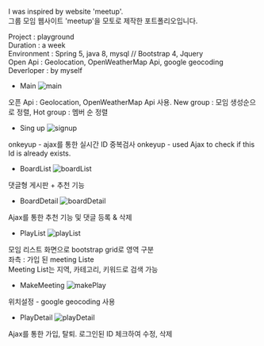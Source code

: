 I was inspired by website 'meetup'.<br>
그룹 모임 웹사이트 'meetup'을 모토로 제작한 포트폴리오입니다.

Project : playground<br>
Duration : a week<br>
Environment : Spring 5, java 8, mysql // Bootstrap 4, Jquery<br>
Open Api : Geolocation, OpenWeatherMap Api, google geocoding
Deverloper : by myself <br>

* Main
![main](https://user-images.githubusercontent.com/56327550/72674155-dfb71d00-3ab6-11ea-867c-90e0a8b2ec5e.png)

오픈 Api : Geolocation, OpenWeatherMap Api 사용.
New group : 모임 생성순으로 정렬, Hot group : 멤버 순 정렬

* Sing up
![signup](https://user-images.githubusercontent.com/56327550/72674152-df1e8680-3ab6-11ea-9689-09bb5166742f.png)

onkeyup - ajax를 통한 실시간 ID 중복검사
onkeyup - used Ajax to check if this Id is already exists.

* BoardList
![boardList](https://user-images.githubusercontent.com/56327550/72674154-dfb71d00-3ab6-11ea-991a-ffe2058b8d12.png)

댓글형 게시판 + 추천 기능

* BoardDetail
![boardDetail](https://user-images.githubusercontent.com/56327550/72674153-df1e8680-3ab6-11ea-8ff7-3f5e11a3357c.png)

Ajax를 통한 추천 기능 및 댓글 등록 & 삭제

* PlayList
![playList](https://user-images.githubusercontent.com/56327550/72674151-df1e8680-3ab6-11ea-9dc6-12e7a690c513.png)

모임 리스트 화면으로 bootstrap grid로 영역 구분<br>
좌측 : 가입 된 meeting Liste<br>
Meeting List는 지역, 카테고리, 키워드로 검색 가능<br>

* MakeMeeting
![makePlay](https://user-images.githubusercontent.com/56327550/72674480-71745980-3aba-11ea-9ee8-82fcb357e3f6.png)

위치설정 - google geocoding 사용

* PlayDetail
![playDetail](https://user-images.githubusercontent.com/56327550/72674156-dfb71d00-3ab6-11ea-868e-74163da3b0c4.png)

Ajax를 통한 가입, 탈퇴.
로그인된 ID 체크하여 수정, 삭제 

